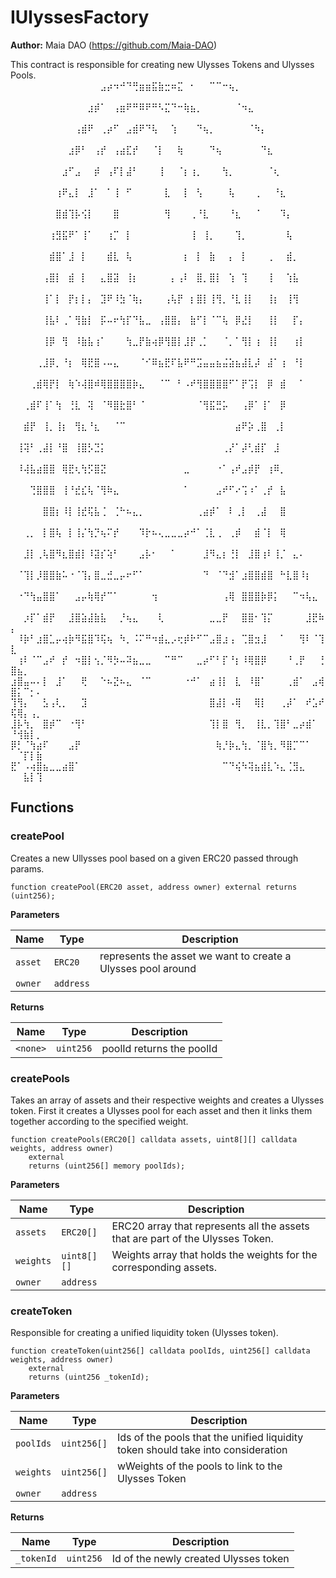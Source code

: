 # IUlyssesFactory

**Author:**
Maia DAO (https://github.com/Maia-DAO)

This contract is responsible for creating new Ulysses Tokens
and Ulysses Pools.
⠀⠀⠀⠀⠀⠀⠀⠀⠀⠀⠀⠀⠀⠀⣠⡴⠲⠚⠙⢛⣶⣶⣯⣷⣒⠶⣍⠀⠂⠀⠀⠉⠉⠒⢦⡀⠀⠀⠀⠀⠀⠀⠀⠀⠀⠀⠀⠀⠀⠀⠀⠀⠀⠀
⠀⠀⠀⠀⠀⠀⠀⠀⠀⠀⠀⠀⣰⡾⠁⠀⢠⣶⠟⠛⠿⠟⠛⠣⣍⠙⠒⢷⣦⡀⠀⠀⠀⠀⠀⠈⠲⣄⠀⠀⠀⠀⠀⠀⠀⠀⠀⠀⠀⠀⠀⠀⠀⠀
⠀⠀⠀⠀⠀⠀⠀⠀⠀⠀⢠⣾⠟⠀⢀⡴⠋⠀⣠⣾⠟⠙⢧⠀⠀⢱⠀⠀⠀⠙⢦⡀⠀⠀⠀⠀⠀⠈⠳⡄⠀⠀⠀⠀⠀⠀⠀⠀⠀⠀⠀⠀⠀⠀
⠀⠀⠀⠀⠀⠀⠀⠀⠀⣰⡿⠃⠀⢠⡞⠀⢠⣴⣏⡞⠀⠀⠈⡇⠀⠀⢷⠀⠀⠀⠀⠙⢦⠀⠀⠀⠀⠀⠀⠙⣆⠀⠀⠀⠀⠀⠀⠀⠀⠀⠀⠀⠀⠀
⠀⠀⠀⠀⠀⠀⠀⠀⣰⠋⣠⠀⠀⡾⠀⢠⠏⡇⣼⠃⠀⠀⠀⢸⠀⠀⠈⡆⢰⡀⠀⠀⠀⢳⡀⠀⠀⠀⠀⠀⠈⢆⠀⠀⠀⠀⠀⠀⠀⠀⠀⠀⠀⠀
⠀⠀⠀⠀⠀⠀⠀⢰⠟⣄⡇⠀⣸⠁⠀⠁⢸⠀⠋⠀⠀⠀⠀⠀⣇⠀⠀⡇⠀⢣⠀⠀⠀⠀⢧⠀⠀⠀⢀⠀⠀⠘⣆⠀⠀⠀⠀⠀⠀⠀⠀⠀⠀⠀
⠀⠀⠀⠀⠀⠀⠀⣿⣾⢹⡧⢪⡇⠀⠀⠀⣿⠀⠀⠀⠀⠀⠀⠀⢻⠀⠀⠀⢀⠘⣇⠀⠀⠀⠘⣆⠀⠀⠈⠀⠀⠀⠹⡄⠀⠀⠀⠀⠀⠀⠀⠀⠀⠀
⠀⠀⠀⠀⠀⠀⢰⣻⣯⠟⠁⢸⠁⠀⠀⢰⡉⠀⡇⠀⠀⠀⠀⠀⠀⠀⠀⠀⢸⠀⢸⡀⠀⠀⠀⢹⡀⠀⠀⠀⠀⠀⠀⢧⠀⠀⠀⠀⠀⠀⠀⠀⠀⠀
⠀⠀⠀⠀⠀⠀⣾⣿⠁⣸⠀⡇⠀⠀⠀⣾⣇⠀⢧⠀⠀⠀⠀⠀⠀⠀⠀⡆⠀⡇⠀⣷⠀⠀⡄⠀⡇⠀⠀⠀⢀⠀⠀⣾⡀⠀⠀⠀⠀⠀⠀⠀⠀⠀
⠀⠀⠀⠀⠀⢠⣿⡇⠀⣾⠀⡇⠀⠀⣄⣿⣽⠀⢸⡆⠀⠀⠀⠀⠀⡄⢠⠇⠀⣿⡀⣿⡇⠀⢱⠀⢹⠀⠀⠀⢸⠀⠀⢱⣧⠀⠀⠀⠀⠀⠀⠀⠀⠀
⠀⠀⠀⠀⠀⢸⠁⡇⠀⡟⡆⡇⡄⠀⣹⠟⠸⣳⠈⢷⡄⠀⠀⠀⢠⢧⡟⠀⡆⣿⡇⢸⢻⡀⠘⣇⢸⡇⠀⠀⢸⡆⠀⢸⢻⠀⠀⠀⠀⠀⠀⠀⠀⠀
⠀⠀⠀⠀⠀⢸⣧⠇⢀⠁⢻⣷⡇⠀⡯⠤⠖⢳⡏⠙⣧⣀⠀⢠⣿⣿⡄⠀⣷⠋⡇⠈⠉⢧⠀⡿⣜⡇⠀⠀⢸⡇⠀⠀⡏⡄⠀⠀⠀⠀⠀⠀⠀⠀
⠀⠀⠀⠀⠀⢸⡿⠀⢻⠀⠸⣷⣧⢰⠁⠀⠀⠀⢳⣀⡟⣷⢴⡿⢻⣿⡇⣸⡟⢀⡁⠀⠀⠈⡀⠁⢻⡇⢰⠀⢸⡇⠀⠀⢰⡇⠀⠀⠀⠀⠀⠀⠀⠀
⠀⠀⠀⠀⢀⣸⡿⡀⠘⡆⠀⢿⣟⣿⠠⠤⣄⠀⠀⠀⠈⠊⠿⣦⣟⠏⣧⠟⠛⣩⣤⣤⣦⣬⣵⣦⣼⣇⡼⠀⣼⠁⢰⠀⠘⡇⠀⠀⠀⠀⠀⠀⠀⠀
⠀⠀⠀⢀⣾⢿⡟⡇⠀⢷⠱⢼⣿⠾⢿⣿⣿⣿⣿⡷⣄⠀⠀⠈⠉⠀⠃⠠⠞⢻⣿⣿⣿⣿⠋⠁⡟⢩⡇⠀⡿⠀⣾⠀⠀⠁⠀⠀⠀⠀⠀⠀⠀⠀
⠀⠀⢀⣾⠏⢸⠁⢳⠀⢘⣇⠀⢽⠀⠈⠻⣿⣗⣿⠃⠈⠀⠀⠀⠀⠀⠀⠀⠀⠈⢻⣯⣛⡥⠀⠀⢠⡿⠁⢸⠁⠀⡿⠀⠀⠀⠀⠀⠀⠀⠀⠀⠀⠀
⠀⠀⣾⡟⠀⢸⡀⢸⡆⠀⢻⣆⠘⣆⠀⠀⠈⠉⠀⠀⠀⠀⠀⠀⠀⠀⠀⠀⠀⠀⠀⠀⠀⠀⠀⣴⠟⡵⢀⣿⠀⢀⡇⠀⠀⠀⠀⠀⠀⠀⠀⠀⠀⠀
⠀⢸⢽⠃⢀⣼⡇⠘⣿⠀⢸⣿⡣⣙⡅⠀⠀⠀⠀⠀⠀⠀⠀⠀⠀⠀⠀⠀⠀⠀⠀⠀⠀⢀⡜⠁⡼⢃⣾⡏⠀⣸⠀⠀⠀⠀⠀⠀⠀⠀⠀⠀⠀⠀
⠀⠸⢼⣧⣴⣿⣿⠀⢿⣟⢆⢳⡫⣿⣝⠀⠀⠀⠀⠀⠀⠀⠀⠀⠀⠀⠀⣀⠀⠀⠀⠀⠐⠁⢠⠞⣠⡾⡟⠀⢰⠿⡀⠀⠀⠀⠀⠀⠀⠀⠀⠀⠀⠀
⠀⠀⠀⢙⣿⣿⣿⠀⢸⠘⣞⣎⢧⠈⢻⠷⣄⠀⠀⠀⠀⠀⠀⠀⠀⠀⠀⠁⠀⠀⠀⠀⣠⠞⠋⠔⢩⠰⠁⢀⡞⠀⣧⠀⠀⠀⠀⠀⠀⠀⠀⠀⠀⠀
⠀⠀⠀⠀⠀⣿⣿⡆⠸⡇⢸⣞⢯⣧⢈⠀⢈⠓⠦⣄⡀⠀⠀⠀⠀⠀⠀⠀⠀⢀⣴⡾⠁⠀⠇⢀⡇⠀⢀⣼⠀⠀⣿⠀⠀⠀⠀⠀⠀⠀⠀⠀⠀⠀
⠀⠀⢀⡀⠀⡇⣿⢧⠀⡇⢸⡌⢳⡙⢦⠍⡞⠀⠀⠀⠹⡗⠦⢄⣀⣀⣀⡴⠚⠁⢈⣇⢀⠀⢀⡾⠀⠀⣾⠈⡇⠀⢿⠀⠀⠀⠀⠀⠀⠀⠀⠀⠀⠀
⠀⠀⣸⡇⢀⢧⣿⠻⣆⣿⣾⡇⠸⣽⡎⢵⠃⠀⠀⠀⣠⡧⠂⠀⠀⠁⠀⠀⠀⠀⣸⠻⣄⡆⢘⡇⠀⣸⣿⢰⠇⢸⡈⠀⣄⠄⠀⠀⠀⠀⠀⠀⠀⠀
⠀⠈⢹⡇⡸⣿⣿⣷⠥⠐⠈⢹⡄⣿⣀⣚⣀⡤⠖⠋⠁⠀⠀⠀⠀⠀⠀⠀⠀⠀⠙⠀⠈⠙⣺⠁⣰⣿⣿⣾⣿⠀⠓⣇⣿⠸⡆⠀⠀⠀⠀⠀⠀⠀
⠀⠐⠙⢳⣤⣿⣿⠁⠀⠀⣠⡤⢷⢿⡞⠉⠁⠀⠀⠀⠀⠀⢲⠀⠀⠀⠀⠀⠀⠀⠀⠀⠀⢠⢿⠀⣿⣿⣿⡷⡿⡅⠀⠀⠉⠲⢧⣄⠀⠀⠀⠀⠀⠀
⠀⠀⡰⡏⠁⣾⡟⠀⠀⣸⣿⣵⣼⣷⣧⠀⠀⡘⢦⣄⠀⠀⠀⢇⠀⠀⠀⠀⠀⠀⠀⣀⣀⡟⠀⠀⣿⣿⠂⢹⡍⠀⠀⠀⠀⠀⣸⣟⠷⡄⠀⠀⠀⠀
⠀⠸⡷⠃⣰⣿⣁⡤⢴⡷⠻⣯⣿⠹⢯⢦⠀⠳⡀⠨⠍⠛⠲⣾⣄⡠⢖⡾⠗⠋⠉⣠⣿⣰⢠⠀⢉⣿⣲⣸⠀⠀⠁⠀⠀⢻⠇⠈⢹⣇⠀⠀⠀⠀
⠀⢰⠇⠈⠉⣠⠞⠀⡞⠀⠲⣿⡇⢢⡈⠻⡳⠤⠽⣦⣀⣀⠀⠀⠉⠛⠉⠀⠀⣀⡴⠋⠃⡏⠘⡆⠸⢿⣿⡿⠀⠀⠀⠘⢀⡟⠀⠀⢘⣿⣦⡀⠀⠀
⣰⣿⣤⠤⠄⡇⠀⣸⠁⠀⠀⢟⠀⠀⠑⠦⣝⠦⣄⠀⠈⠉⠀⠀⠀⠀⠀⠐⠚⠁⠀⣴⢸⡇⠀⣇⠀⠸⣿⠁⠀⠀⠀⢀⣾⠁⠀⣠⢾⣿⡅⠉⡂⠄
⢹⢻⡄⠀⠀⣣⢠⢇⡀⠀⠀⣹⠀⠀⠀⠀⠀⠀⠀⠀⠀⠀⠀⠀⠀⠀⠀⠀⠀⠀⠀⣿⣼⡇⠠⢿⠀⠀⢿⡇⠀⠀⢀⡼⠁⠀⠞⣡⠞⢯⢿⡄⢠⡀
⣸⡧⢳⡀⠀⣿⡾⠉⠀⠐⢻⠃⠀⠀⠀⠀⠀⠀⠀⠀⠀⠀⠀⠀⠀⠀⠀⠀⠀⠀⠀⢹⡇⣿⠀⢻⡀⠀⢸⣇⡀⢹⣿⠃⣀⡴⣾⠁⠀⠘⢺⣷⡇⡀
⡿⡃⠈⢳⣴⠏⠀⠀⠀⣠⡟⠀⠀⠀⠀⠀⠀⠀⠀⠀⠀⠀⠀⠀⠀⠀⠀⠀⠀⠀⠀⠀⢷⡘⡷⣄⢳⡀⠈⣿⢳⡀⠻⣿⡉⠉⠁⠀⠀⠀⠈⡏⡇⣷
⣟⠁⠠⢴⣿⣦⣀⣀⣴⣿⠁⠀⠀⠀⠀⠀⠀⠀⠀⠀⠀⠀⠀⠀⠀⠀⠀⠀⠀⠀⠀⠀⠀⠉⠙⢮⠳⢽⣦⣾⣇⠱⣄⢈⣻⣄⠀⠀⠀⠀⠀⣧⡇⢹


## Functions
### createPool

Creates a new Ullysses pool based on a given ERC20 passed through params.


```solidity
function createPool(ERC20 asset, address owner) external returns (uint256);
```
**Parameters**

|Name|Type|Description|
|----|----|-----------|
|`asset`|`ERC20`|represents the asset we want to create a Ulysses pool around|
|`owner`|`address`||

**Returns**

|Name|Type|Description|
|----|----|-----------|
|`<none>`|`uint256`|poolId returns the poolId|


### createPools

Takes an array of assets and their respective weights and creates a Ulysses token.
First it creates a Ulysses pool for each asset and then it links them together
according to the specified weight.


```solidity
function createPools(ERC20[] calldata assets, uint8[][] calldata weights, address owner)
    external
    returns (uint256[] memory poolIds);
```
**Parameters**

|Name|Type|Description|
|----|----|-----------|
|`assets`|`ERC20[]`|ERC20 array that represents all the assets that are part of the Ulysses Token.|
|`weights`|`uint8[][]`|Weights array that holds the weights for the corresponding assets.|
|`owner`|`address`||


### createToken

Responsible for creating a unified liquidity token (Ulysses token).


```solidity
function createToken(uint256[] calldata poolIds, uint256[] calldata weights, address owner)
    external
    returns (uint256 _tokenId);
```
**Parameters**

|Name|Type|Description|
|----|----|-----------|
|`poolIds`|`uint256[]`|Ids of the pools that the unified liquidity token should take into consideration|
|`weights`|`uint256[]`|wWeights of the pools to link to the Ulysses Token|
|`owner`|`address`||

**Returns**

|Name|Type|Description|
|----|----|-----------|
|`_tokenId`|`uint256`|Id of the newly created Ulysses token|


